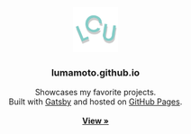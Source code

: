 <div align="center">
    <a href="https://github.com/lumamoto/lumamoto.github.io">
        <img src="icons/icon-512x512.png" alt="Icon" width="80" height="80">
    </a>
    <h3 align="center">lumamoto.github.io</h3>
    <p align="center">
        Showcases my favorite projects.
        <br>
        Built with <a href="https://www.gatsbyjs.com/">Gatsby</a> and hosted on <a href="https://pages.github.com/">GitHub Pages</a>.
        <br><br>
        <a href="https://lumamoto.github.io"><strong>View »</strong></a>
    </p>
</div>
